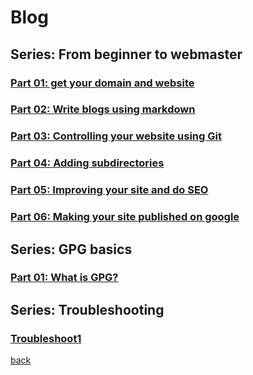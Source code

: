 # Blog
## Series: From beginner to webmaster
### [Part 01: get your domain and website](https://qqiumax.github.io/blog/get-your-github-domain/)
### [Part 02: Write blogs using markdown](https://qqiumax.github.io/blog/write-blog-using-markdown/)
### [Part 03: Controlling your website using Git](https://qqiumax.github.io/blog/controlling-using-git/)
### [Part 04: Adding subdirectories](https://qqiumax.github.io/blog/adding-directories/)
### [Part 05: Improving your site and do SEO](https://qqiumax.github.io/blog/improving-your-site/)
### [Part 06: Making your site published on google](https://qqiumax.github.io/blog/making-your-site-on-engines/)

## Series: GPG basics
### [Part 01: What is GPG?](https://qqiumax.github.io/blog/what-is-gpg)

## Series: Troubleshooting
### [Troubleshoot1](https://qqiumax.github.io/blog/troubleshoot1/)

[back](https://qqiumax.github.io/home/)